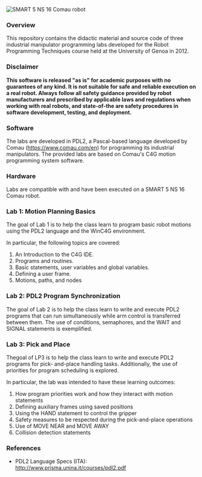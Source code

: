 ![SMART 5 NS 16 Comau robot](https://i.ibb.co/nm2GVf0/The-SMART-NS16-industrial-robot-manipulator-W640.jpg)

### Overview

This repository contains the didactic material and source code of three industrial manipulator programming labs developed for the Robot Programming Techniques course held at the University of Genoa in 2012.


### Disclaimer

**This software is released "as is" for academic purposes with no guarantees of any kind. It is not suitable for safe and reliable execution on a real robot. Always follow all safety guidance provided by robot manufacturers and prescribed by applicable laws and regulations when working with real robots, and state-of-the are safety procedures in software development, testing, and deployment.**

### Software
The labs are developed in PDL2, a Pascal-based language developed by Comau (https://www.comau.com/en) for programming its industrial manipulators. The provided labs are based on Comau's C4G motion programming system software.


### Hardware

Labs are compatible with and have been executed on a SMART 5 NS 16 Comau robot.


### Lab 1: Motion Planning Basics

The goal of Lab 1 is to help the class learn to program basic robot motions using the
PDL2 language and the WinC4G environment.

In particular, the following topics are covered:

1) An Introduction to the C4G IDE.
2) Programs and routines.
3) Basic statements, user variables and global variables.
4) Defining a user frame.
5) Motions, paths, and nodes


### Lab 2: PDL2 Program Synchronization

The goal of Lab 2 is to help the class learn to write and execute PDL2 programs that
can run simultaneously while arm control is transferred between them. The use of
conditions, semaphores, and the WAIT and SIGNAL statements is exemplified.

### Lab 3: Pick and Place

Thegoal of LP3 is to help the class learn to write and execute PDL2 programs for pick-
and-place handling tasks. Additionally, the use of priorities for program scheduling
is explored.  

In particular, the lab was intended to have these learning outcomes:

1) How program priorities work and how they interact with motion statements
2) Defining auxiliary frames using saved positions
3) Using the HAND statement to control the gripper
4) Safety measures to be respected during the pick-and-place operations
5) Use of MOVE NEAR and MOVE AWAY
6) Collision detection statements

### References

- PDL2 Language Specs (ITA): http://www.prisma.unina.it/courses/pdl2.pdf
